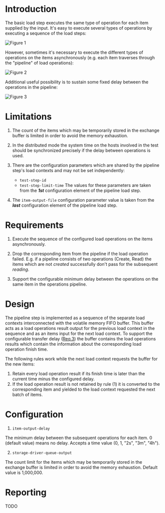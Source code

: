 # Introduction

The basic load step executes the same type of operation for each item
supplied by the input. It's easy to execute several types of operations
by executing a sequence of the load steps:

![Figure 1](../../doc/images/chain-fig1-subsequent-load-steps.png)

However, sometimes it's necessary to execute the different types of
operations on the items asynchronously (e.g. each item traverses through
the "pipeline" of load operations):

![Figure 2](../../doc/images/chain-fig2-create-read.png)

Additional useful possibility is to sustain some fixed delay between
the operations in the pipeline:

![Figure 3](../../doc/images/chain-fig3-create-read-with-delay.png)

# Limitations

1. The count of the items which may be temporarily stored in the
exchange buffer is limited in order to avoid the memory exhaustion.

2. In the distributed mode the system time on the hosts involved in the
test should be synchronized precisely if the delay between operations is
used.

3. There are the configuration parameters which are shared by the
pipeline step's load contexts and may not be set independently:
   * `test-step-id`
   * `test-step-limit-time`
The values for these parameters are taken from the ***1st***
configuration element of the pipeline load step.

4. The `item-output-file` configuration parameter value is taken from
the ***last*** configuration element of the pipeline load step.

# Requirements

1. Execute the sequence of the configured load operations on the items
asynchronously.

2. Drop the corresponding item from the pipeline if the load operation
failed. E.g. if a pipeline consists of two operations (Create, Read) the
items which are not *created* successfully don't pass for the subsequent
*reading*.

3. Support the configurable minimum delay between the operations on the
same item in the operations pipeline.

# Design

The pipeline step is implemented as a sequence of the separate load
contexts interconnected with the volatile memory FIFO buffer. This
buffer acts as a load operations result output for the previous load
context in the sequence and as an items input for the next load
context. To support the configurable transfer delay
([Req.3](#Requirements)) the buffer contains the load operations results which
contain the information about the corresponding load operation finish time.

The following rules work while the next load context requests the buffer for the new items:
1. Retain every load operation result if its finish time is later than the current time minus the configured delay.
2. If the load operation result is not retained by rule (1) it is converted to the corresponding item and yielded to the load
context requested the next batch of items.

# Configuration

1. `item-output-delay`

The minimum delay between the subsequent operations for each item.
0 (default value) means no delay. Accepts a time value (0, 1, "2s",
"3m", "4h").

2. `storage-driver-queue-output`

The count limit for the items which may be temporarily stored in the
exchange buffer is limited in order to avoid the memory exhaustion.
Default value is 1,000,000.

# Reporting

TODO

